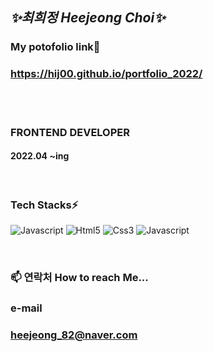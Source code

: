 <!-- <div align="center"> -->

## ___✨최희정 Heejeong Choi✨___
  
### My potofolio link👀
  ### https://hij00.github.io/portfolio_2022/
  

<br/>
<br/>

### **FRONTEND DEVELOPER**

#### 2022.04 ~ing

<br/>

### **Tech Stacks⚡**

<img
src="https://img.shields.io/badge/JavaScript-F7DF1E?style=flat-square&logo=JavaScript&logoColor=black"
alt="Javascript"
/>
<img
src="https://img.shields.io/badge/HTML5-E34F26?style=flat-square&logo=HTML5&logoColor=black"
alt="Html5"
        />
<img
src="https://img.shields.io/badge/CSS3-1572B6?style=flat-square&logo=CSS3&logoColor=black"
alt="Css3"
        />
<img
src="https://img.shields.io/badge/React-61DAFB?style=flat-square&logo=React&logoColor=black"
alt="Javascript"
/>

<br/>

### **📫 연락처 How to reach Me...**

### **e-mail**

### heejeong_82@naver.com

<!-- </div> -->





